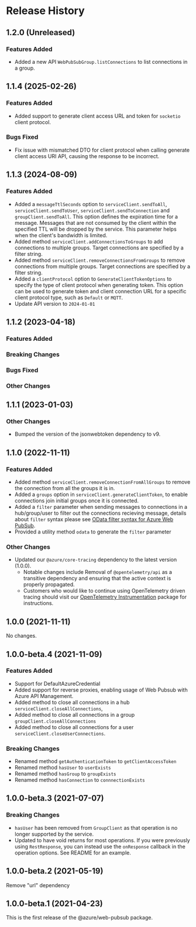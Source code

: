 # Release History

## 1.2.0 (Unreleased)

### Features Added
- Added a new API `WebPubSubGroup.listConnections` to list connections in a group.

## 1.1.4 (2025-02-26)

### Features Added
- Added support to generate client access URL and token for `socketio` client protocol.

### Bugs Fixed
- Fix issue with mismatched DTO for client protocol when calling generate client access URI API, causing the response to be incorrect.

## 1.1.3 (2024-08-09)

### Features Added
- Added a `messageTtlSeconds` option to `serviceClient.sendToAll`, `serviceClient.sendToUser`, `serviceClient.sendToConnection` and `groupClient.sendToAll`. This option defines the expiration time for a message. Messages that are not consumed by the client within the specified TTL will be dropped by the service. This parameter helps when the client's bandwidth is limited.
- Added method `serviceClient.addConnectionsToGroups` to add connections to multiple groups. Target connections are specified by a filter string.
- Added method `serviceClient.removeConnectionsFromGroups` to remove connections from multiple groups. Target connections are specified by a filter string.
- Added a `clientProtocol` option to `GenerateClientTokenOptions` to specify the type of client protocol when generating token. This option can be used to generate token and client connection URL for a specific client protocol type, such as `Default` or `MQTT`.
- Update API version to `2024-01-01`

## 1.1.2 (2023-04-18)

### Features Added

### Breaking Changes

### Bugs Fixed

### Other Changes

## 1.1.1 (2023-01-03)

### Other Changes

- Bumped the version of the jsonwebtoken dependency to v9.

## 1.1.0 (2022-11-11)

### Features Added
- Added method `serviceClient.removeConnectionFromAllGroups` to remove the connection from all the groups it is in.
- Added a `groups` option in `serviceClient.generateClientToken`, to enable connections join initial groups once it is connected.
- Added a `filter` parameter when sending messages to connections in a hub/group/user to filter out the connections recieving message, details about `filter` syntax please see [OData filter syntax for Azure Web PubSub](https://aka.ms/awps/filter-syntax).
- Provided a utility method `odata` to generate the `filter` parameter

### Other Changes

- Updated our `@azure/core-tracing` dependency to the latest version (1.0.0).
  - Notable changes include Removal of `@opentelemetry/api` as a transitive dependency and ensuring that the active context is properly propagated.
  - Customers who would like to continue using OpenTelemetry driven tracing should visit our [OpenTelemetry Instrumentation](https://www.npmjs.com/package/@azure/opentelemetry-instrumentation-azure-sdk) package for instructions.

## 1.0.0 (2021-11-11)

No changes.

## 1.0.0-beta.4 (2021-11-09)

### Features Added

- Support for DefaultAzureCredential
- Added support for reverse proxies, enabling usage of Web Pubsub with Azure API Management.
- Added method to close all connections in a hub `serviceClient.closeAllConnections`,
- Added method to close all connections in a group `groupClient.closeAllConnections`
- Added method to close all connections for a user `serviceClient.closeUserConnections`.

### Breaking Changes

- Renamed method `getAuthenticationToken` to `getClientAccessToken`
- Renamed method `hasUser` to `userExists`
- Renamed method `hasGroup` to `groupExists`
- Renamed method `hasConnection` to `connnectionExists`

## 1.0.0-beta.3 (2021-07-07)

### Breaking Changes

- `hasUser` has been removed from `GroupClient` as that operation is no longer supported by the service.
- Updated to have void returns for most operations. If you were previously using `RestResponse`, you can instead use the `onResponse` callback in the operation options. See README for an example.

## 1.0.0-beta.2 (2021-05-19)

Remove "url" dependency

## 1.0.0-beta.1 (2021-04-23)

This is the first release of the @azure/web-pubsub package.
